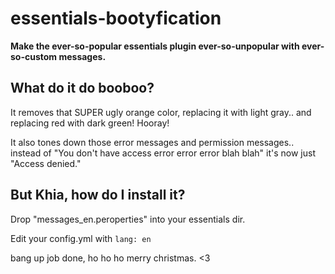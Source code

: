 # essentials-bootyfication

**Make the ever-so-popular essentials plugin ever-so-unpopular with ever-so-custom messages.**

## What do it do booboo?

It removes that SUPER ugly orange color, replacing it with light gray.. and replacing red with dark green! Hooray!

It also tones down those error messages and permission messages.. instead of "You don't have access error error error blah blah" it's now just "Access denied."

## But Khia, how do I install it?

Drop "messages_en.peroperties" into your essentials dir.

Edit your config.yml with ```lang: en```

bang up job done, ho ho ho merry christmas. <3
